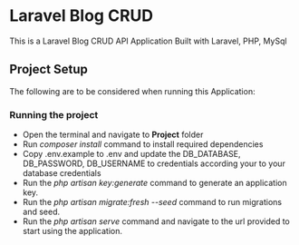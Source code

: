 # Laravel Blog CRUD

This is a Laravel Blog CRUD API Application Built with Laravel, PHP, MySql

## Project Setup

The following are to be considered when running this Application:

### Running the project

<ul>
    <li>Open the terminal and navigate to <b>Project</b> folder</li>
    <li>Run <i>composer install</i> command to install required dependencies</li>
    <li>Copy .env.example to .env and update the DB_DATABASE, DB_PASSWORD, DB_USERNAME to credentials according your to your database credentials</li>
    <li>Run the <i>php artisan key:generate</i> command to generate an application key.</li>
    <li>Run the <i>php artisan migrate:fresh --seed</i> command to run migrations and seed.</li>
    <li>Run the <i>php artisan serve</i> command and navigate to the url provided to start using the application.</li>
</ul>

